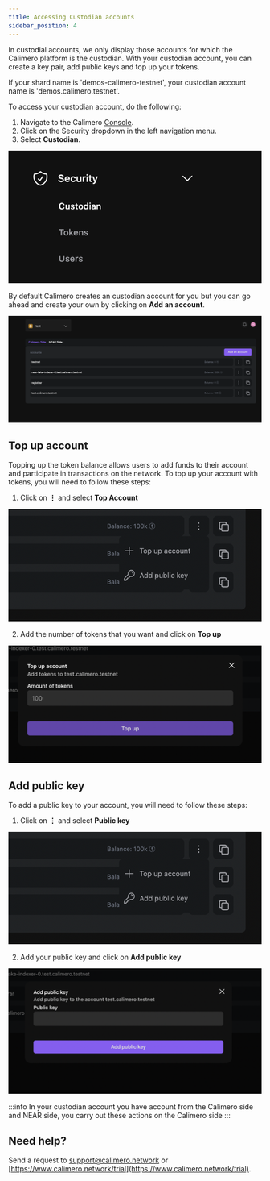 ```yaml
---
title: Accessing Custodian accounts
sidebar_position: 4
---
```

 
In custodial accounts, we only display those accounts for which the Calimero platform is the custodian. With your custodian account, you can create a key pair, add public keys and top up your tokens.

If your shard name is 'demos-calimero-testnet', your custodian account name is 'demos.calimero.testnet'.


To access your custodian account, do the following:

1. Navigate to the Calimero [Console](https://app.calimero.network/dashboard).
2. Click on the Security dropdown in the left navigation menu.
3. Select **Custodian**.

![](../../static/img/custodian.png)

By default Calimero creates an custodian account for you but you can go ahead and create your own by clicking on **Add an account**.

![](../../static/img/access_account.png)


## Top up account

Topping up the token balance allows users to add funds to their account and participate in transactions on the network.  To top up your account with tokens, you will need to follow these steps:

1. Click on  **⋮** and select **Top Account**

![](../../static/img/top_account.png)

2. Add the number of tokens that you want and click on **Top up**

![](../../static/img/token_number.png)


## Add public key

To add a public key to your account, you will need to follow these steps:

1. Click on  **⋮** and select **Public key**

![](../../static/img/top_account.png)

2. Add your public key and click on **Add public key**

![](../../static/img/public_key.png)


:::info
In your custodian account you have account from the Calimero side and NEAR side, you carry out these actions on the Calimero side
:::


## Need help?
Send a request to [support@calimero.network](mailto:support@calimero.network) or [https://www.calimero.network/trial](https://www.calimero.network/trial).



